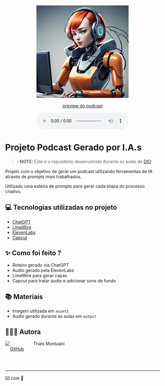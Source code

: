 <p align="center">
<img 
    src="./assets/capa.jpg"
    width="300"
/>
</p>


</a>
</p>
<a href="https://raw.githubusercontent.com/tmontuani/prompts-for-podcast-generate-by-ia/main/output/audio-editado.mp3"> 
    <p align="center">
        preview do podcast
    </p>
</a>

<div align="center">
    <audio src="https://raw.githubusercontent.com/tmontuani/prompts-for-podcast-generate-by-ia/main/output/audio-editado.mp3" controls title="audio_editado"></audio>
</div>

# Projeto Podcast Gerado por I.A.s


 > ℹ️ **NOTE:** Este é o repositório desenvolvido durante as aulas da [DIO](https://dio.me)

Projeto com o objetivo de gerar um podcast utilizando ferramentas de IA através de prompts mais trabalhados.

Utilizado uma esteira de prompts para gerar cada etapa do processo criativo.

## 💻 Tecnologias utilizadas no projeto

- [ChatGPT](https://chat.openai.com/) 
- [LimeWire](https://www.https://limewire.com/)
- [ElevenLabs](https://beta.elevenlabs.io/)
- [Capcut](https://www.capcut.com/pt-br/)

## ✨ Como foi feito ?

- Roteiro gerado via ChatGPT
- Audio gerado pela ElevenLabs
- LimeWire para gerar capas
- Capcut para tratar áudio e adicionar sons de fundo



## 📚 Materiais

- Imagem utilizada em `assets`
- Áudio gerado durante as aulas em `output`



## 👩🏻‍💻 Autora

<p>
    <img 
      align=left 
      margin=10 
      width=80 
      src="https://avatars.githubusercontent.com/u/168146833?v=4"
    />
    <p>&nbsp&nbsp&nbspThaís Montuani<br>
    &nbsp&nbsp&nbsp
    <a href="https://github.com/tmontuani">
    GitHub</a></p>
</p>
<br/><br/>
<p>

---

⌨️ com 💜 